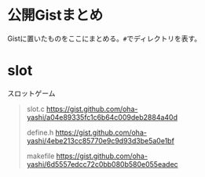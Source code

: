 <!-- [:contents] はてなブログ用目次タグ -->
# 公開Gistまとめ
Gistに置いたものをここにまとめる。`#`でディレクトリを表す。

# slot
スロットゲーム
> slot.c
> https://gist.github.com/oha-yashi/a04e89335fc1c6b64c009deb2884a40d
>
> define.h
> https://gist.github.com/oha-yashi/4ebe213cc85770e9c9d93d3be5a0e1bf
>
> makefile
> https://gist.github.com/oha-yashi/6d5557edcc72c0bb080b580e055eadec
